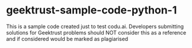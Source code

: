 # geektrust-sample-code-python-1
This is a sample code created just to test codu.ai. Developers submitting solutions for Geektrust problems should NOT consider this as a reference and if considered would be marked as plagiarised
